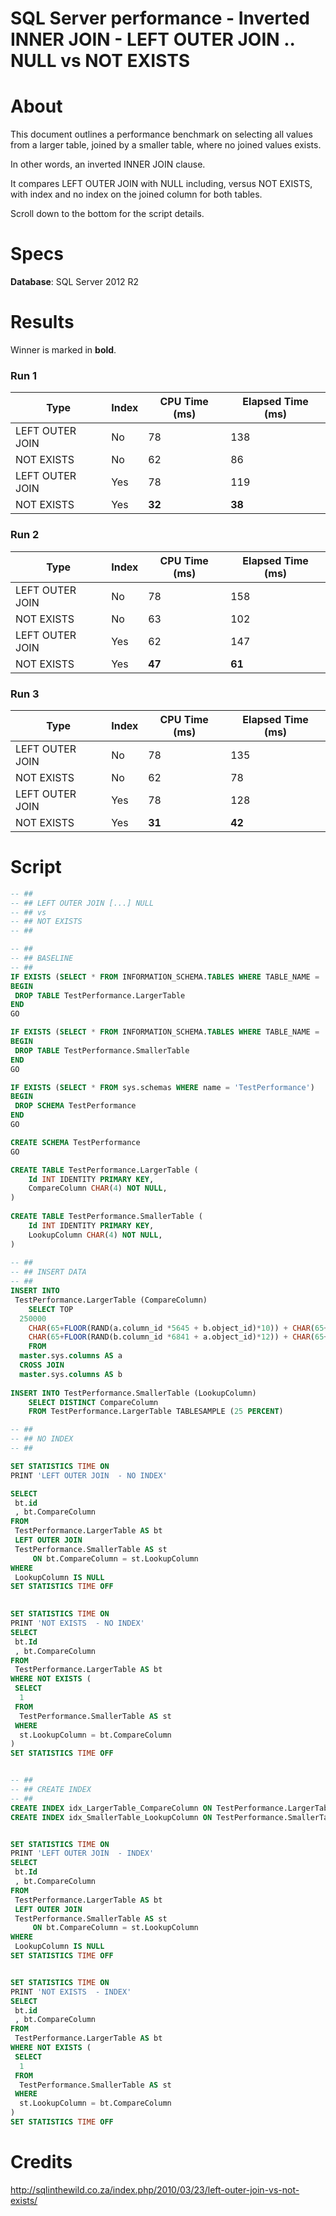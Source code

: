 # SQL Server performance - Inverted INNER JOIN - LEFT OUTER JOIN .. NULL vs NOT EXISTS

# About

This document outlines a performance benchmark on selecting all values from a larger table, joined by a smaller table, where no joined values exists. 

In other words, an inverted INNER JOIN clause.

It compares LEFT OUTER JOIN with NULL including, versus NOT EXISTS, with index and no index on the joined column for both tables.

Scroll down to the bottom for the script details.

# Specs

**Database**: SQL Server 2012 R2

# Results

Winner is marked in **bold**.

### Run 1

| Type            | Index | CPU Time (ms) | Elapsed Time (ms) |
|-----------------|-------|---------------|-------------------|
| LEFT OUTER JOIN | No    | 78            | 138               |
| NOT EXISTS      | No    | 62            | 86                |
| LEFT OUTER JOIN | Yes   | 78            | 119               |
| NOT EXISTS      | Yes   | **32**        | **38**            |

### Run 2

| Type            | Index | CPU Time (ms) | Elapsed Time (ms) |
|-----------------|-------|---------------|-------------------|
| LEFT OUTER JOIN | No    | 78            | 158               |
| NOT EXISTS      | No    | 63            | 102               |
| LEFT OUTER JOIN | Yes   | 62            | 147               |
| NOT EXISTS      | Yes   | **47**            | **61**                |

### Run 3

| Type            | Index | CPU Time (ms) | Elapsed Time (ms) |
|-----------------|-------|---------------|-------------------|
| LEFT OUTER JOIN | No    | 78            | 135               |
| NOT EXISTS      | No    | 62            | 78                |
| LEFT OUTER JOIN | Yes   | 78            | 128               |
| NOT EXISTS      | Yes   | **31**            | **42**                |


# Script

```sql
-- ##
-- ## LEFT OUTER JOIN [...] NULL 
-- ## vs
-- ## NOT EXISTS
-- ##

-- ##
-- ## BASELINE
-- ##
IF EXISTS (SELECT * FROM INFORMATION_SCHEMA.TABLES WHERE TABLE_NAME = 'LargerTable' AND TABLE_SCHEMA = 'TestPerformance')
BEGIN
 DROP TABLE TestPerformance.LargerTable
END
GO

IF EXISTS (SELECT * FROM INFORMATION_SCHEMA.TABLES WHERE TABLE_NAME = 'SmallerTable' AND TABLE_SCHEMA = 'TestPerformance')
BEGIN
 DROP TABLE TestPerformance.SmallerTable
END
GO

IF EXISTS (SELECT * FROM sys.schemas WHERE name = 'TestPerformance')
BEGIN
 DROP SCHEMA TestPerformance 
END
GO

CREATE SCHEMA TestPerformance
GO

CREATE TABLE TestPerformance.LargerTable (
	Id INT IDENTITY PRIMARY KEY,
	CompareColumn CHAR(4) NOT NULL,
)
 
CREATE TABLE TestPerformance.SmallerTable (
	Id INT IDENTITY PRIMARY KEY,
	LookupColumn CHAR(4) NOT NULL,
)
 
-- ##
-- ## INSERT DATA
-- ##
INSERT INTO 
 TestPerformance.LargerTable (CompareColumn)
	SELECT TOP 
  250000
	CHAR(65+FLOOR(RAND(a.column_id *5645 + b.object_id)*10)) + CHAR(65+FLOOR(RAND(b.column_id *3784 + b.object_id)*12)) +
	CHAR(65+FLOOR(RAND(b.column_id *6841 + a.object_id)*12)) + CHAR(65+FLOOR(RAND(a.column_id *7544 + b.object_id)*8))
	FROM 
  master.sys.columns AS a 
  CROSS JOIN 
  master.sys.columns AS b
 
INSERT INTO TestPerformance.SmallerTable (LookupColumn)
	SELECT DISTINCT CompareColumn
	FROM TestPerformance.LargerTable TABLESAMPLE (25 PERCENT)

-- ##
-- ## NO INDEX
-- ##

SET STATISTICS TIME ON
PRINT 'LEFT OUTER JOIN  - NO INDEX'

SELECT 
 bt.id
 , bt.CompareColumn
FROM 
 TestPerformance.LargerTable AS bt
 LEFT OUTER JOIN 
 TestPerformance.SmallerTable AS st
	 ON bt.CompareColumn = st.LookupColumn
WHERE 
 LookupColumn IS NULL
SET STATISTICS TIME OFF
 

SET STATISTICS TIME ON
PRINT 'NOT EXISTS  - NO INDEX'
SELECT 
 bt.Id
 , bt.CompareColumn
FROM 
 TestPerformance.LargerTable AS bt
WHERE NOT EXISTS (
 SELECT 
  1
 FROM 
  TestPerformance.SmallerTable AS st
 WHERE 
  st.LookupColumn = bt.CompareColumn
)
SET STATISTICS TIME OFF


-- ##
-- ## CREATE INDEX
-- ##
CREATE INDEX idx_LargerTable_CompareColumn ON TestPerformance.LargerTable (CompareColumn)
CREATE INDEX idx_SmallerTable_LookupColumn ON TestPerformance.SmallerTable (LookupColumn)


SET STATISTICS TIME ON
PRINT 'LEFT OUTER JOIN  - INDEX'
SELECT 
 bt.Id
 , bt.CompareColumn
FROM 
 TestPerformance.LargerTable AS bt
 LEFT OUTER JOIN 
 TestPerformance.SmallerTable AS st
	 ON bt.CompareColumn = st.LookupColumn
WHERE 
 LookupColumn IS NULL
SET STATISTICS TIME OFF


SET STATISTICS TIME ON
PRINT 'NOT EXISTS  - INDEX'
SELECT 
 bt.id
 , bt.CompareColumn
FROM 
 TestPerformance.LargerTable AS bt
WHERE NOT EXISTS (
 SELECT 
  1
 FROM 
  TestPerformance.SmallerTable AS st
 WHERE 
  st.LookupColumn = bt.CompareColumn
)
SET STATISTICS TIME OFF


```

# Credits

http://sqlinthewild.co.za/index.php/2010/03/23/left-outer-join-vs-not-exists/